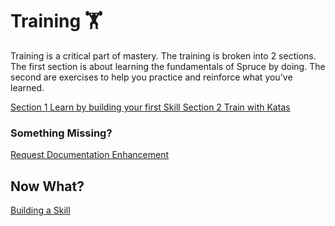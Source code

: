 # Training 🏋️

Training is a critical part of mastery. The training is broken into 2 sections. The first section is about learning the fundamentals of Spruce by doing. The second are exercises to help you practice and reinforce what you've learned.


<div class="guide-sections">
    <a href="{{ '/training/building-a-skill/' | url }}" class="section-link">
        <span class="section-number">Section 1</span>
        <span class="section-title">Learn by building your first Skill</span>
    </a>
    <a href="{{ '/training/katas/' | url }}" class="section-link">
        <span class="section-number">Section 2</span>
        <span class="section-title">Train with Katas</span>
    </a>
</div>

### Something Missing?

<div class="grid-buttons">
    <a class="btn" href="https://forms.gle/2ZMtwUxg1egV8sHT8">Request Documentation Enhancement</a>
</div>

## Now What?

<div class="grid-buttons">
    <a class="btn" href="{{ '/training/building-a-skill/' | url }}">Building a Skill</a>
</div>